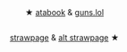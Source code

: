 # 


<p align="center">
<img src="https://wilardo.crd.co/assets/images/gallery21/c0d63a23.gif?v=d19c95ca" alt="" class="center">


<p align="center">
★ <a href="https://geto.atabook.org/?page=1"> atabook</a> & <a href="https://guns.lol/sukunagod">guns.lol</a>
</p>


<p align="center">
<img src="https://i.imgur.com/C5LQfLi.png" alt="" class="center">

</p>

<p align="center">
<a href="https://homesicks.straw.page/">strawpage</a> & <a href="https://getoguru.straw.page/">alt strawpage</a> ★
</p>

<p align="center">

<p align="center">
<img src="https://wilardo.crd.co/assets/images/gallery21/c0d63a23.gif?v=d19c95ca" alt="" class="center">
